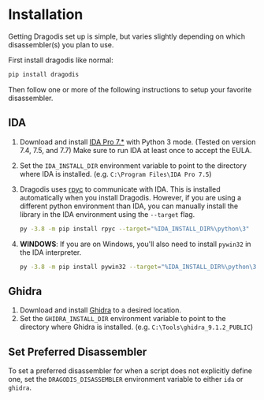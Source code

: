 # Installation

Getting Dragodis set up is simple, but varies slightly depending on which
disassembler(s) you plan to use.

First install dragodis like normal:

```bash
pip install dragodis
```

Then follow one or more of the following instructions to setup your favorite disassembler.

## IDA

1. Download and install [IDA Pro 7.\*](https://www.hex-rays.com) with Python 3 mode. (Tested on version 7.4, 7.5, and 7.7) Make sure to run IDA at least once to accept the EULA.
2. Set the `IDA_INSTALL_DIR` environment variable to point to the directory where IDA is installed. (e.g. `C:\Program Files\IDA Pro 7.5`)
3. Dragodis uses [rpyc](https://rpyc.readthedocs.io/en/latest) to communicate with IDA.
   This is installed automatically when you install Dragodis. However, if you are using a different python
   environment than IDA, you can manually install the library in the IDA environment using the `--target` flag.

   ```bash
   py -3.8 -m pip install rpyc --target="%IDA_INSTALL_DIR%\python\3"
   ```

4. **WINDOWS**: If you are on Windows, you'll also need to install `pywin32` in the IDA interpreter.

   ```bash
   py -3.8 -m pip install pywin32 --target="%IDA_INSTALL_DIR%\python\3"
   ```

## Ghidra

1. Download and install [Ghidra](https://ghidra-sre.org) to a desired location.
2. Set the `GHIDRA_INSTALL_DIR` environment variable to point to the directory where Ghidra is installed.
   (e.g. `C:\Tools\ghidra_9.1.2_PUBLIC`)

## Set Preferred Disassembler

To set a preferred disassembler for when a script does not explicitly define one, set the `DRAGODIS_DISASSEMBLER` environment
variable to either `ida` or `ghidra`.
